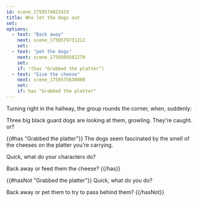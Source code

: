 ```yaml
---
id: scene_1759574822419
title: Who let the dogs out
set:
options:
  - text: "Back away"
    next: scene_1759579731212
    set:
  - text: "pet the dogs"
    next: scene_1759509582270
    set:
    if: !(has "Grabbed the platter")
  - text: "Give the cheese"
    next: scene_1759575630080
    set:
    if: has "Grabbed the platter"
---
```


Turning right in the hallway, the group rounds the corner, when, suddenly:

Three big black guard dogs are looking at them, growling. They're caught. or?

{{#has "Grabbed the platter"}}
The dogs seem fascinated by the smell of the cheeses on the platter you're carrying.

Quick, what do your characters do?

Back away or feed them the cheese?
{{/has}}

{{#hasNot "Grabbed the platter"}} Quick, what do you do?

Back away or pet them to try to pass behind them? {{/hasNot}}
